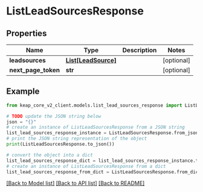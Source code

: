 # ListLeadSourcesResponse


## Properties

Name | Type | Description | Notes
------------ | ------------- | ------------- | -------------
**leadsources** | [**List[LeadSource]**](LeadSource.md) |  | [optional] 
**next_page_token** | **str** |  | [optional] 

## Example

```python
from keap_core_v2_client.models.list_lead_sources_response import ListLeadSourcesResponse

# TODO update the JSON string below
json = "{}"
# create an instance of ListLeadSourcesResponse from a JSON string
list_lead_sources_response_instance = ListLeadSourcesResponse.from_json(json)
# print the JSON string representation of the object
print(ListLeadSourcesResponse.to_json())

# convert the object into a dict
list_lead_sources_response_dict = list_lead_sources_response_instance.to_dict()
# create an instance of ListLeadSourcesResponse from a dict
list_lead_sources_response_from_dict = ListLeadSourcesResponse.from_dict(list_lead_sources_response_dict)
```
[[Back to Model list]](../README.md#documentation-for-models) [[Back to API list]](../README.md#documentation-for-api-endpoints) [[Back to README]](../README.md)


